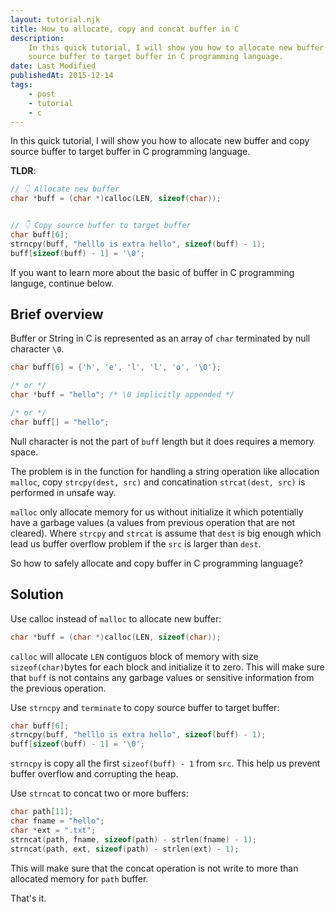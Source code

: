 ```yaml
---
layout: tutorial.njk
title: How to allocate, copy and concat buffer in C
description:
    In this quick tutorial, I will show you how to allocate new buffer and copy
    source buffer to target buffer in C programming language.
date: Last Modified
publishedAt: 2015-12-14
tags:
    - post
    - tutorial
    - c
---
```


In this quick tutorial, I will show you how to allocate new buffer and copy
source buffer to target buffer in C programming language.

**TLDR**:

```c
// 👇 Allocate new buffer
char *buff = (char *)calloc(LEN, sizeof(char));


// 👇 Copy source buffer to target buffer
char buff[6];
strncpy(buff, "helllo is extra hello", sizeof(buff) - 1);
buff[sizeof(buff) - 1] = '\0';
```

If you want to learn more about the basic of buffer in C programming languge,
continue below.

## Brief overview

Buffer or String in C is represented as an array of `char` terminated by null
character `\0`.

```c
char buff[6] = {'h', 'e', 'l', 'l', 'o', '\0'};

/* or */
char *buff = "hello"; /* \0 implicitly appended */

/* or */
char buff[] = "hello";
```

Null character is not the part of `buff` length but it does requires a memory
space.

The problem is in the function for handling a string operation like allocation
`malloc`, copy `strcpy(dest, src)` and concatination `strcat(dest, src)` is
performed in unsafe way.

`malloc` only allocate memory for us without initialize it which potentially
have a garbage values (a values from previous operation that are not cleared).
Where `strcpy` and `strcat` is assume that `dest` is big enough which lead us
buffer overflow problem if the `src` is larger than `dest`.

So how to safely allocate and copy buffer in C programming language?

## Solution

Use calloc instead of `malloc` to allocate new buffer:

```c
char *buff = (char *)calloc(LEN, sizeof(char));
```

`calloc` will allocate `LEN` contiguos block of memory with size
`sizeof(char)`bytes for each block and initialize it to zero. This will make
sure that `buff` is not contains any garbage values or sensitive information
from the previous operation.

Use `strncpy` and `terminate` to copy source buffer to target buffer:

```c
char buff[6];
strncpy(buff, "helllo is extra hello", sizeof(buff) - 1);
buff[sizeof(buff) - 1] = '\0';
```

`strncpy` is copy all the first `sizeof(buff) - 1` from `src`. This help us
prevent buffer overflow and corrupting the heap.

Use `strncat` to concat two or more buffers:

```c
char path[11];
char fname = "hello";
char *ext = ".txt";
strncat(path, fname, sizeof(path) - strlen(fname) - 1);
strncat(path, ext, sizeof(path) - strlen(ext) - 1);
```

This will make sure that the concat operation is not write to more than
allocated memory for `path` buffer.

That's it.
